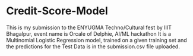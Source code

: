 # Credit-Score-Model
This is my submission to the ENYUGMA Techno/Cultural fest by IIIT Bhagalpur, event name is Orcale of Delphie, AI/ML hackathon
It is a Multinomial Logistic Regression model, trained on a given training set and the predictions for the Test Data is in the submission.csv file uploaded.
